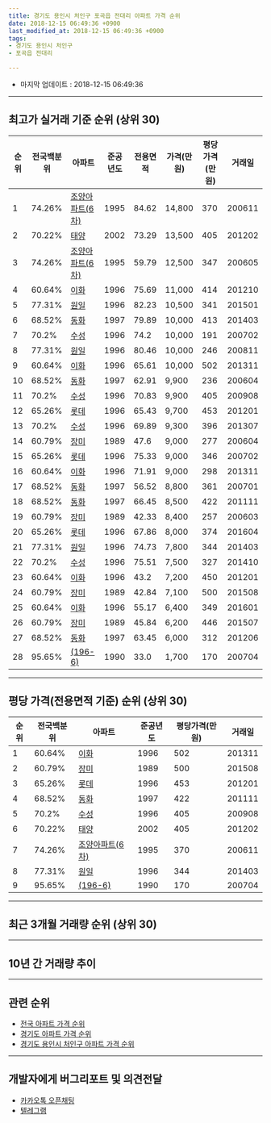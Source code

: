 ```yaml
---
title: 경기도 용인시 처인구 포곡읍 전대리 아파트 가격 순위
date: 2018-12-15 06:49:36 +0900
last_modified_at: 2018-12-15 06:49:36 +0900
tags:
- 경기도 용인시 처인구
- 포곡읍 전대리

---
```


* 마지막 업데이트 : 2018-12-15 06:49:36

---

## 최고가 실거래 기준 순위 (상위 30)


|순위|전국백분위|아파트|준공년도|전용면적|가격(만원)|평당가격(만원)|거래일|
|---|---|---|---|---|---|---|---|
|1|74.26%|[조양아파트(6차)](https://search.naver.com/search.naver?query=%EA%B2%BD%EA%B8%B0%EB%8F%84+%EC%9A%A9%EC%9D%B8%EC%8B%9C+%EC%B2%98%EC%9D%B8%EA%B5%AC+%ED%8F%AC%EA%B3%A1%EC%9D%8D+%EC%A0%84%EB%8C%80%EB%A6%AC+%EC%A1%B0%EC%96%91%EC%95%84%ED%8C%8C%ED%8A%B8%286%EC%B0%A8%29)|1995|84.62|14,800|370|200611|
|2|70.22%|[태양](https://search.naver.com/search.naver?query=%EA%B2%BD%EA%B8%B0%EB%8F%84+%EC%9A%A9%EC%9D%B8%EC%8B%9C+%EC%B2%98%EC%9D%B8%EA%B5%AC+%ED%8F%AC%EA%B3%A1%EC%9D%8D+%EC%A0%84%EB%8C%80%EB%A6%AC+%ED%83%9C%EC%96%91)|2002|73.29|13,500|405|201202|
|3|74.26%|[조양아파트(6차)](https://search.naver.com/search.naver?query=%EA%B2%BD%EA%B8%B0%EB%8F%84+%EC%9A%A9%EC%9D%B8%EC%8B%9C+%EC%B2%98%EC%9D%B8%EA%B5%AC+%ED%8F%AC%EA%B3%A1%EC%9D%8D+%EC%A0%84%EB%8C%80%EB%A6%AC+%EC%A1%B0%EC%96%91%EC%95%84%ED%8C%8C%ED%8A%B8%286%EC%B0%A8%29)|1995|59.79|12,500|347|200605|
|4|60.64%|[이화](https://search.naver.com/search.naver?query=%EA%B2%BD%EA%B8%B0%EB%8F%84+%EC%9A%A9%EC%9D%B8%EC%8B%9C+%EC%B2%98%EC%9D%B8%EA%B5%AC+%ED%8F%AC%EA%B3%A1%EC%9D%8D+%EC%A0%84%EB%8C%80%EB%A6%AC+%EC%9D%B4%ED%99%94)|1996|75.69|11,000|414|201210|
|5|77.31%|[원일](https://search.naver.com/search.naver?query=%EA%B2%BD%EA%B8%B0%EB%8F%84+%EC%9A%A9%EC%9D%B8%EC%8B%9C+%EC%B2%98%EC%9D%B8%EA%B5%AC+%ED%8F%AC%EA%B3%A1%EC%9D%8D+%EC%A0%84%EB%8C%80%EB%A6%AC+%EC%9B%90%EC%9D%BC)|1996|82.23|10,500|341|201501|
|6|68.52%|[동화](https://search.naver.com/search.naver?query=%EA%B2%BD%EA%B8%B0%EB%8F%84+%EC%9A%A9%EC%9D%B8%EC%8B%9C+%EC%B2%98%EC%9D%B8%EA%B5%AC+%ED%8F%AC%EA%B3%A1%EC%9D%8D+%EC%A0%84%EB%8C%80%EB%A6%AC+%EB%8F%99%ED%99%94)|1997|79.89|10,000|413|201403|
|7|70.2%|[수성](https://search.naver.com/search.naver?query=%EA%B2%BD%EA%B8%B0%EB%8F%84+%EC%9A%A9%EC%9D%B8%EC%8B%9C+%EC%B2%98%EC%9D%B8%EA%B5%AC+%ED%8F%AC%EA%B3%A1%EC%9D%8D+%EC%A0%84%EB%8C%80%EB%A6%AC+%EC%88%98%EC%84%B1)|1996|74.2|10,000|191|200702|
|8|77.31%|[원일](https://search.naver.com/search.naver?query=%EA%B2%BD%EA%B8%B0%EB%8F%84+%EC%9A%A9%EC%9D%B8%EC%8B%9C+%EC%B2%98%EC%9D%B8%EA%B5%AC+%ED%8F%AC%EA%B3%A1%EC%9D%8D+%EC%A0%84%EB%8C%80%EB%A6%AC+%EC%9B%90%EC%9D%BC)|1996|80.46|10,000|246|200811|
|9|60.64%|[이화](https://search.naver.com/search.naver?query=%EA%B2%BD%EA%B8%B0%EB%8F%84+%EC%9A%A9%EC%9D%B8%EC%8B%9C+%EC%B2%98%EC%9D%B8%EA%B5%AC+%ED%8F%AC%EA%B3%A1%EC%9D%8D+%EC%A0%84%EB%8C%80%EB%A6%AC+%EC%9D%B4%ED%99%94)|1996|65.61|10,000|502|201311|
|10|68.52%|[동화](https://search.naver.com/search.naver?query=%EA%B2%BD%EA%B8%B0%EB%8F%84+%EC%9A%A9%EC%9D%B8%EC%8B%9C+%EC%B2%98%EC%9D%B8%EA%B5%AC+%ED%8F%AC%EA%B3%A1%EC%9D%8D+%EC%A0%84%EB%8C%80%EB%A6%AC+%EB%8F%99%ED%99%94)|1997|62.91|9,900|236|200604|
|11|70.2%|[수성](https://search.naver.com/search.naver?query=%EA%B2%BD%EA%B8%B0%EB%8F%84+%EC%9A%A9%EC%9D%B8%EC%8B%9C+%EC%B2%98%EC%9D%B8%EA%B5%AC+%ED%8F%AC%EA%B3%A1%EC%9D%8D+%EC%A0%84%EB%8C%80%EB%A6%AC+%EC%88%98%EC%84%B1)|1996|70.83|9,900|405|200908|
|12|65.26%|[롯데](https://search.naver.com/search.naver?query=%EA%B2%BD%EA%B8%B0%EB%8F%84+%EC%9A%A9%EC%9D%B8%EC%8B%9C+%EC%B2%98%EC%9D%B8%EA%B5%AC+%ED%8F%AC%EA%B3%A1%EC%9D%8D+%EC%A0%84%EB%8C%80%EB%A6%AC+%EB%A1%AF%EB%8D%B0)|1996|65.43|9,700|453|201201|
|13|70.2%|[수성](https://search.naver.com/search.naver?query=%EA%B2%BD%EA%B8%B0%EB%8F%84+%EC%9A%A9%EC%9D%B8%EC%8B%9C+%EC%B2%98%EC%9D%B8%EA%B5%AC+%ED%8F%AC%EA%B3%A1%EC%9D%8D+%EC%A0%84%EB%8C%80%EB%A6%AC+%EC%88%98%EC%84%B1)|1996|69.89|9,300|396|201307|
|14|60.79%|[장미](https://search.naver.com/search.naver?query=%EA%B2%BD%EA%B8%B0%EB%8F%84+%EC%9A%A9%EC%9D%B8%EC%8B%9C+%EC%B2%98%EC%9D%B8%EA%B5%AC+%ED%8F%AC%EA%B3%A1%EC%9D%8D+%EC%A0%84%EB%8C%80%EB%A6%AC+%EC%9E%A5%EB%AF%B8)|1989|47.6|9,000|277|200604|
|15|65.26%|[롯데](https://search.naver.com/search.naver?query=%EA%B2%BD%EA%B8%B0%EB%8F%84+%EC%9A%A9%EC%9D%B8%EC%8B%9C+%EC%B2%98%EC%9D%B8%EA%B5%AC+%ED%8F%AC%EA%B3%A1%EC%9D%8D+%EC%A0%84%EB%8C%80%EB%A6%AC+%EB%A1%AF%EB%8D%B0)|1996|75.33|9,000|346|200702|
|16|60.64%|[이화](https://search.naver.com/search.naver?query=%EA%B2%BD%EA%B8%B0%EB%8F%84+%EC%9A%A9%EC%9D%B8%EC%8B%9C+%EC%B2%98%EC%9D%B8%EA%B5%AC+%ED%8F%AC%EA%B3%A1%EC%9D%8D+%EC%A0%84%EB%8C%80%EB%A6%AC+%EC%9D%B4%ED%99%94)|1996|71.91|9,000|298|201311|
|17|68.52%|[동화](https://search.naver.com/search.naver?query=%EA%B2%BD%EA%B8%B0%EB%8F%84+%EC%9A%A9%EC%9D%B8%EC%8B%9C+%EC%B2%98%EC%9D%B8%EA%B5%AC+%ED%8F%AC%EA%B3%A1%EC%9D%8D+%EC%A0%84%EB%8C%80%EB%A6%AC+%EB%8F%99%ED%99%94)|1997|56.52|8,800|361|200701|
|18|68.52%|[동화](https://search.naver.com/search.naver?query=%EA%B2%BD%EA%B8%B0%EB%8F%84+%EC%9A%A9%EC%9D%B8%EC%8B%9C+%EC%B2%98%EC%9D%B8%EA%B5%AC+%ED%8F%AC%EA%B3%A1%EC%9D%8D+%EC%A0%84%EB%8C%80%EB%A6%AC+%EB%8F%99%ED%99%94)|1997|66.45|8,500|422|201111|
|19|60.79%|[장미](https://search.naver.com/search.naver?query=%EA%B2%BD%EA%B8%B0%EB%8F%84+%EC%9A%A9%EC%9D%B8%EC%8B%9C+%EC%B2%98%EC%9D%B8%EA%B5%AC+%ED%8F%AC%EA%B3%A1%EC%9D%8D+%EC%A0%84%EB%8C%80%EB%A6%AC+%EC%9E%A5%EB%AF%B8)|1989|42.33|8,400|257|200603|
|20|65.26%|[롯데](https://search.naver.com/search.naver?query=%EA%B2%BD%EA%B8%B0%EB%8F%84+%EC%9A%A9%EC%9D%B8%EC%8B%9C+%EC%B2%98%EC%9D%B8%EA%B5%AC+%ED%8F%AC%EA%B3%A1%EC%9D%8D+%EC%A0%84%EB%8C%80%EB%A6%AC+%EB%A1%AF%EB%8D%B0)|1996|67.86|8,000|374|201604|
|21|77.31%|[원일](https://search.naver.com/search.naver?query=%EA%B2%BD%EA%B8%B0%EB%8F%84+%EC%9A%A9%EC%9D%B8%EC%8B%9C+%EC%B2%98%EC%9D%B8%EA%B5%AC+%ED%8F%AC%EA%B3%A1%EC%9D%8D+%EC%A0%84%EB%8C%80%EB%A6%AC+%EC%9B%90%EC%9D%BC)|1996|74.73|7,800|344|201403|
|22|70.2%|[수성](https://search.naver.com/search.naver?query=%EA%B2%BD%EA%B8%B0%EB%8F%84+%EC%9A%A9%EC%9D%B8%EC%8B%9C+%EC%B2%98%EC%9D%B8%EA%B5%AC+%ED%8F%AC%EA%B3%A1%EC%9D%8D+%EC%A0%84%EB%8C%80%EB%A6%AC+%EC%88%98%EC%84%B1)|1996|75.51|7,500|327|201410|
|23|60.64%|[이화](https://search.naver.com/search.naver?query=%EA%B2%BD%EA%B8%B0%EB%8F%84+%EC%9A%A9%EC%9D%B8%EC%8B%9C+%EC%B2%98%EC%9D%B8%EA%B5%AC+%ED%8F%AC%EA%B3%A1%EC%9D%8D+%EC%A0%84%EB%8C%80%EB%A6%AC+%EC%9D%B4%ED%99%94)|1996|43.2|7,200|450|201201|
|24|60.79%|[장미](https://search.naver.com/search.naver?query=%EA%B2%BD%EA%B8%B0%EB%8F%84+%EC%9A%A9%EC%9D%B8%EC%8B%9C+%EC%B2%98%EC%9D%B8%EA%B5%AC+%ED%8F%AC%EA%B3%A1%EC%9D%8D+%EC%A0%84%EB%8C%80%EB%A6%AC+%EC%9E%A5%EB%AF%B8)|1989|42.84|7,100|500|201508|
|25|60.64%|[이화](https://search.naver.com/search.naver?query=%EA%B2%BD%EA%B8%B0%EB%8F%84+%EC%9A%A9%EC%9D%B8%EC%8B%9C+%EC%B2%98%EC%9D%B8%EA%B5%AC+%ED%8F%AC%EA%B3%A1%EC%9D%8D+%EC%A0%84%EB%8C%80%EB%A6%AC+%EC%9D%B4%ED%99%94)|1996|55.17|6,400|349|201601|
|26|60.79%|[장미](https://search.naver.com/search.naver?query=%EA%B2%BD%EA%B8%B0%EB%8F%84+%EC%9A%A9%EC%9D%B8%EC%8B%9C+%EC%B2%98%EC%9D%B8%EA%B5%AC+%ED%8F%AC%EA%B3%A1%EC%9D%8D+%EC%A0%84%EB%8C%80%EB%A6%AC+%EC%9E%A5%EB%AF%B8)|1989|45.84|6,200|446|201507|
|27|68.52%|[동화](https://search.naver.com/search.naver?query=%EA%B2%BD%EA%B8%B0%EB%8F%84+%EC%9A%A9%EC%9D%B8%EC%8B%9C+%EC%B2%98%EC%9D%B8%EA%B5%AC+%ED%8F%AC%EA%B3%A1%EC%9D%8D+%EC%A0%84%EB%8C%80%EB%A6%AC+%EB%8F%99%ED%99%94)|1997|63.45|6,000|312|201206|
|28|95.65%|[(196-6)](https://search.naver.com/search.naver?query=%EA%B2%BD%EA%B8%B0%EB%8F%84+%EC%9A%A9%EC%9D%B8%EC%8B%9C+%EC%B2%98%EC%9D%B8%EA%B5%AC+%ED%8F%AC%EA%B3%A1%EC%9D%8D+%EC%A0%84%EB%8C%80%EB%A6%AC+%28196-6%29)|1990|33.0|1,700|170|200704|


---

## 평당 가격(전용면적 기준) 순위 (상위 30)


|순위|전국백분위|아파트|준공년도|평당가격(만원)|거래일|
|---|---|---|---|---|---|
|1|60.64%|[이화](https://search.naver.com/search.naver?query=%EA%B2%BD%EA%B8%B0%EB%8F%84+%EC%9A%A9%EC%9D%B8%EC%8B%9C+%EC%B2%98%EC%9D%B8%EA%B5%AC+%ED%8F%AC%EA%B3%A1%EC%9D%8D+%EC%A0%84%EB%8C%80%EB%A6%AC+%EC%9D%B4%ED%99%94)|1996|502|201311|
|2|60.79%|[장미](https://search.naver.com/search.naver?query=%EA%B2%BD%EA%B8%B0%EB%8F%84+%EC%9A%A9%EC%9D%B8%EC%8B%9C+%EC%B2%98%EC%9D%B8%EA%B5%AC+%ED%8F%AC%EA%B3%A1%EC%9D%8D+%EC%A0%84%EB%8C%80%EB%A6%AC+%EC%9E%A5%EB%AF%B8)|1989|500|201508|
|3|65.26%|[롯데](https://search.naver.com/search.naver?query=%EA%B2%BD%EA%B8%B0%EB%8F%84+%EC%9A%A9%EC%9D%B8%EC%8B%9C+%EC%B2%98%EC%9D%B8%EA%B5%AC+%ED%8F%AC%EA%B3%A1%EC%9D%8D+%EC%A0%84%EB%8C%80%EB%A6%AC+%EB%A1%AF%EB%8D%B0)|1996|453|201201|
|4|68.52%|[동화](https://search.naver.com/search.naver?query=%EA%B2%BD%EA%B8%B0%EB%8F%84+%EC%9A%A9%EC%9D%B8%EC%8B%9C+%EC%B2%98%EC%9D%B8%EA%B5%AC+%ED%8F%AC%EA%B3%A1%EC%9D%8D+%EC%A0%84%EB%8C%80%EB%A6%AC+%EB%8F%99%ED%99%94)|1997|422|201111|
|5|70.2%|[수성](https://search.naver.com/search.naver?query=%EA%B2%BD%EA%B8%B0%EB%8F%84+%EC%9A%A9%EC%9D%B8%EC%8B%9C+%EC%B2%98%EC%9D%B8%EA%B5%AC+%ED%8F%AC%EA%B3%A1%EC%9D%8D+%EC%A0%84%EB%8C%80%EB%A6%AC+%EC%88%98%EC%84%B1)|1996|405|200908|
|6|70.22%|[태양](https://search.naver.com/search.naver?query=%EA%B2%BD%EA%B8%B0%EB%8F%84+%EC%9A%A9%EC%9D%B8%EC%8B%9C+%EC%B2%98%EC%9D%B8%EA%B5%AC+%ED%8F%AC%EA%B3%A1%EC%9D%8D+%EC%A0%84%EB%8C%80%EB%A6%AC+%ED%83%9C%EC%96%91)|2002|405|201202|
|7|74.26%|[조양아파트(6차)](https://search.naver.com/search.naver?query=%EA%B2%BD%EA%B8%B0%EB%8F%84+%EC%9A%A9%EC%9D%B8%EC%8B%9C+%EC%B2%98%EC%9D%B8%EA%B5%AC+%ED%8F%AC%EA%B3%A1%EC%9D%8D+%EC%A0%84%EB%8C%80%EB%A6%AC+%EC%A1%B0%EC%96%91%EC%95%84%ED%8C%8C%ED%8A%B8%286%EC%B0%A8%29)|1995|370|200611|
|8|77.31%|[원일](https://search.naver.com/search.naver?query=%EA%B2%BD%EA%B8%B0%EB%8F%84+%EC%9A%A9%EC%9D%B8%EC%8B%9C+%EC%B2%98%EC%9D%B8%EA%B5%AC+%ED%8F%AC%EA%B3%A1%EC%9D%8D+%EC%A0%84%EB%8C%80%EB%A6%AC+%EC%9B%90%EC%9D%BC)|1996|344|201403|
|9|95.65%|[(196-6)](https://search.naver.com/search.naver?query=%EA%B2%BD%EA%B8%B0%EB%8F%84+%EC%9A%A9%EC%9D%B8%EC%8B%9C+%EC%B2%98%EC%9D%B8%EA%B5%AC+%ED%8F%AC%EA%B3%A1%EC%9D%8D+%EC%A0%84%EB%8C%80%EB%A6%AC+%28196-6%29)|1990|170|200704|


---

## 최근 3개월 거래량 순위 (상위 30)


<div style="width:100%;">
    <canvas id="deal_count_ranking" height="250"></canvas>
</div>


<script>
new Chart(document.getElementById("deal_count_ranking"), {
    type: 'horizontalBar',
    data: {
        labels: ['조양아파트(6차)'],
        datasets: [{
            label: '실거래 수',
            data: [1],
            borderColor: "rgba(255, 0, 128, 1)",
            backgroundColor: "rgba(255, 0, 128, 0.5)",
            fill: false,
        }]
    },
    options: {
        responsive: true,
        title: {
            display: true,
            text: '최근 3개월 거래량 순위'
        },
        tooltips: {
            mode: 'index',
            intersect: false,
            callbacks: {
                title: function(tooltipItems, data) {
                    return "실거래 수:";
                },
                label: function(tooltipItem, data) {
                    return data.labels[tooltipItem.index] + ": " + tooltipItem.xLabel;
                }
            }
        },
        hover: {
            mode: 'nearest',
            intersect: true
        },
        scales: {
            xAxes: [{
                display: true,
                scaleLabel: {
                    display: true,
                    labelString: '실거래 수'
                },
                ticks: {
                    suggestedMin: 0,
                }
            }],
            yAxes: [{
                display: true,
                ticks: {
                    autoSkip: false,
                    callback: function(value, index, values) {
                        if (value.length > 15)
                            return value.substr(0, 13) + "...";
                        else
                            return value;
                    }
                },
                scaleLabel: {
                    display: false,
                }
            }]
        }
    }
});

</script>


---

## 10년 간 거래량 추이


<div style="width:100%;">
    <canvas id="deal_progress" height="250"></canvas>
</div>

<script>
new Chart(document.getElementById("deal_progress"), {
    type: 'line',
    data: {
        labels: ['200812','200901','200902','200903','200904','200905','200906','200907','200908','200909','200910','200911','200912','201001','201002','201003','201004','201005','201006','201007','201008','201009','201010','201011','201012','201101','201102','201103','201104','201105','201106','201107','201108','201109','201110','201111','201112','201201','201202','201203','201204','201205','201206','201207','201208','201209','201210','201211','201212','201301','201302','201303','201304','201305','201306','201307','201308','201309','201310','201311','201312','201401','201402','201403','201404','201405','201406','201407','201408','201409','201410','201411','201412','201501','201502','201503','201504','201505','201506','201507','201508','201509','201510','201511','201512','201601','201602','201603','201604','201605','201606','201607','201608','201609','201610','201611','201612','201701','201702','201703','201704','201705','201706','201707','201708','201709','201710','201711','201712','201801','201802','201803','201804','201805','201806','201807','201808','201809','201810','201811','201812'],
        datasets: [{
            label: '실거래 수',
            pointRadius: 1,
            data: [0, 0, 1, 1, 1, 0, 0, 1, 2, 2, 1, 0, 1, 2, 0, 1, 1, 1, 0, 0, 0, 0, 0, 1, 1, 2, 0, 2, 0, 1, 3, 0, 0, 0, 0, 2, 2, 2, 1, 1, 1, 0, 1, 1, 0, 0, 3, 0, 0, 0, 0, 0, 0, 3, 3, 3, 0, 0, 0, 2, 0, 1, 1, 3, 0, 0, 0, 1, 2, 1, 1, 1, 1, 3, 1, 1, 0, 0, 1, 5, 3, 0, 5, 0, 0, 2, 0, 1, 2, 2, 1, 2, 1, 0, 0, 2, 0, 0, 1, 1, 1, 0, 1, 2, 0, 2, 1, 0, 0, 2, 2, 3, 1, 3, 0, 3, 0, 1, 1, 0, 0],
            borderColor: "rgba(255, 201, 14, 1)",
            backgroundColor: "rgba(255, 201, 14, 0.5)",
            fill: true,
        }]
    },
    options: {
        responsive: true,
        title: {
            display: true,
            text: '10년간 거래량 추이'
        },
        tooltips: {
            mode: 'index',
            intersect: false,
        },
        hover: {
            mode: 'nearest',
            intersect: true
        },
        scales: {
            xAxes: [{
                display: true,
                scaleLabel: {
                    display: true,
                    labelString: '년/월'
                }
            }],
            yAxes: [{
                display: true,
                ticks: {
                    suggestedMin: 0,
                },
                scaleLabel: {
                    display: true,
                    labelString: '실거래 수'
                }
            }]
        }
    }
});

</script>


---

## 관련 순위

- [전국 아파트 가격 순위](https://inasie.github.io/apt-ranking/전국)
- [경기도 아파트 가격 순위](https://inasie.github.io/apt-ranking/경기도)
- [경기도 용인시 처인구 아파트 가격 순위](https://inasie.github.io/apt-ranking/경기도-용인시-처인구)


---

## 개발자에게 버그리포트 및 의견전달

- [카카오톡 오픈채팅](https://open.kakao.com/o/gLJUAP4)
- [텔레그램](https://t.me/inasie)

